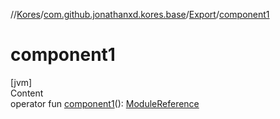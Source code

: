 //[Kores](../../index.md)/[com.github.jonathanxd.kores.base](../index.md)/[Export](index.md)/[component1](component1.md)



# component1  
[jvm]  
Content  
operator fun [component1](component1.md)(): [ModuleReference](../-module-reference/index.md)  




